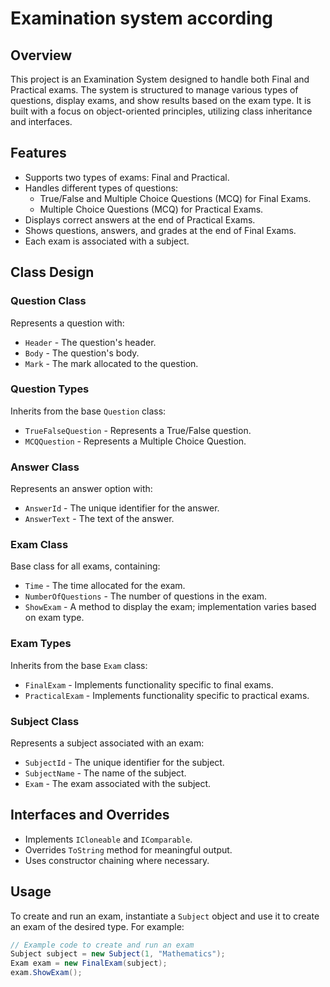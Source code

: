# Examination system according

## Overview
This project is an Examination System designed to handle both Final and Practical exams. The system is structured to manage various types of questions, display exams, and show results based on the exam type. It is built with a focus on object-oriented principles, utilizing class inheritance and interfaces.

## Features
- Supports two types of exams: Final and Practical.
- Handles different types of questions:
  - True/False and Multiple Choice Questions (MCQ) for Final Exams.
  - Multiple Choice Questions (MCQ) for Practical Exams.
- Displays correct answers at the end of Practical Exams.
- Shows questions, answers, and grades at the end of Final Exams.
- Each exam is associated with a subject.

## Class Design

### Question Class
Represents a question with:
- `Header` - The question's header.
- `Body` - The question's body.
- `Mark` - The mark allocated to the question.

### Question Types
Inherits from the base `Question` class:
- `TrueFalseQuestion` - Represents a True/False question.
- `MCQQuestion` - Represents a Multiple Choice Question.

### Answer Class
Represents an answer option with:
- `AnswerId` - The unique identifier for the answer.
- `AnswerText` - The text of the answer.

### Exam Class
Base class for all exams, containing:
- `Time` - The time allocated for the exam.
- `NumberOfQuestions` - The number of questions in the exam.
- `ShowExam` - A method to display the exam; implementation varies based on exam type.

### Exam Types
Inherits from the base `Exam` class:
- `FinalExam` - Implements functionality specific to final exams.
- `PracticalExam` - Implements functionality specific to practical exams.

### Subject Class
Represents a subject associated with an exam:
- `SubjectId` - The unique identifier for the subject.
- `SubjectName` - The name of the subject.
- `Exam` - The exam associated with the subject.

## Interfaces and Overrides
- Implements `ICloneable` and `IComparable`.
- Overrides `ToString` method for meaningful output.
- Uses constructor chaining where necessary.

## Usage
To create and run an exam, instantiate a `Subject` object and use it to create an exam of the desired type. For example:

```csharp
// Example code to create and run an exam
Subject subject = new Subject(1, "Mathematics");
Exam exam = new FinalExam(subject);
exam.ShowExam();
